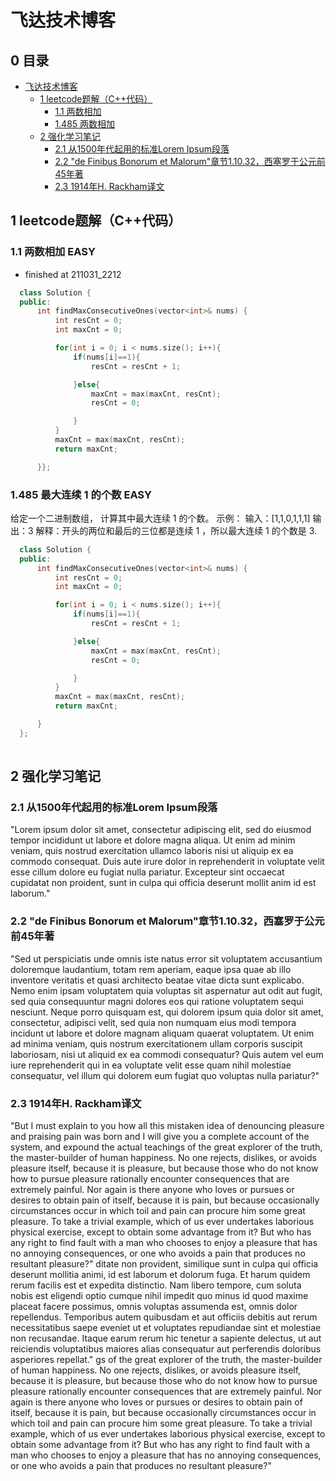 # 飞达技术博客

## 0 目录

- [飞达技术博客](#------)
  * [1 leetcode题解（C++代码）](#1)
    + [1.1 两数相加](#1_1) 
    + [1.485 两数相加](#1_485) 
  * [2 强化学习笔记](#2)
    + [2.1 从1500年代起用的标准Lorem Ipsum段落](#2_1)
    + [2.2 "de Finibus Bonorum et Malorum"章节1.10.32，西塞罗于公元前45年著](#2_2)
    + [2.3 1914年H. Rackham译文](#2_3)


## 1 leetcode题解（C++代码）<span id="1"></span>

### 1.1 两数相加 EASY<span id="1_1"></span>
- finished at 211031_2212

~~~c++ 
  class Solution {
  public:
      int findMaxConsecutiveOnes(vector<int>& nums) {
          int resCnt = 0; 
          int maxCnt = 0;

          for(int i = 0; i < nums.size(); i++){
              if(nums[i]==1){
                  resCnt = resCnt + 1;

              }else{
                  maxCnt = max(maxCnt, resCnt);
                  resCnt = 0;

              }
          }
          maxCnt = max(maxCnt, resCnt);
          return maxCnt;

      }};

~~~

### 1.485 最大连续 1 的个数 EASY <span id="1_485"></span>
给定一个二进制数组， 计算其中最大连续 1 的个数。
示例：
输入：[1,1,0,1,1,1]
输出：3
解释：开头的两位和最后的三位都是连续 1 ，所以最大连续 1 的个数是 3.

~~~c++
  class Solution {
  public:
      int findMaxConsecutiveOnes(vector<int>& nums) {
          int resCnt = 0; 
          int maxCnt = 0;

          for(int i = 0; i < nums.size(); i++){
              if(nums[i]==1){
                  resCnt = resCnt + 1;

              }else{
                  maxCnt = max(maxCnt, resCnt);
                  resCnt = 0;

              }
          }
          maxCnt = max(maxCnt, resCnt);
          return maxCnt;

      }
  };
  
~~~

## 2 强化学习笔记 <span id="2"></span>
### 2.1 从1500年代起用的标准Lorem Ipsum段落 <span id="2_1"></span>
"Lorem ipsum dolor sit amet, consectetur adipiscing elit, sed do eiusmod tempor incididunt ut labore et dolore magna aliqua. Ut enim ad minim veniam, quis nostrud exercitation ullamco laboris nisi ut aliquip ex ea commodo consequat. Duis aute irure dolor in reprehenderit in voluptate velit esse cillum dolore eu fugiat nulla pariatur. Excepteur sint occaecat cupidatat non proident, sunt in culpa qui officia deserunt mollit anim id est laborum."

### 2.2 "de Finibus Bonorum et Malorum"章节1.10.32，西塞罗于公元前45年著 <span id="2_2"></span>
"Sed ut perspiciatis unde omnis iste natus error sit voluptatem accusantium doloremque laudantium, totam rem aperiam, eaque ipsa quae ab illo inventore veritatis et quasi architecto beatae vitae dicta sunt explicabo. Nemo enim ipsam voluptatem quia voluptas sit aspernatur aut odit aut fugit, sed quia consequuntur magni dolores eos qui ratione voluptatem sequi nesciunt. Neque porro quisquam est, qui dolorem ipsum quia dolor sit amet, consectetur, adipisci velit, sed quia non numquam eius modi tempora incidunt ut labore et dolore magnam aliquam quaerat voluptatem. Ut enim ad minima veniam, quis nostrum exercitationem ullam corporis suscipit laboriosam, nisi ut aliquid ex ea commodi consequatur? Quis autem vel eum iure reprehenderit qui in ea voluptate velit esse quam nihil molestiae consequatur, vel illum qui dolorem eum fugiat quo voluptas nulla pariatur?"

### 2.3 1914年H. Rackham译文 <span id="2_3"></span>
"But I must explain to you how all this mistaken idea of denouncing pleasure and praising pain was born and I will give you a complete account of the system, and expound the actual teachings of the great explorer of the truth, the master-builder of human happiness. No one rejects, dislikes, or avoids pleasure itself, because it is pleasure, but because those who do not know how to pursue pleasure rationally encounter consequences that are extremely painful. Nor again is there anyone who loves or pursues or desires to obtain pain of itself, because it is pain, but because occasionally circumstances occur in which toil and pain can procure him some great pleasure. To take a trivial example, which of us ever undertakes laborious physical exercise, except to obtain some advantage from it? But who has any right to find fault with a man who chooses to enjoy a pleasure that has no annoying consequences, or one who avoids a pain that produces no resultant pleasure?"
ditate non provident, similique sunt in culpa qui officia deserunt mollitia animi, id est laborum et dolorum fuga. Et harum quidem rerum facilis est et expedita distinctio. Nam libero tempore, cum soluta nobis est eligendi optio cumque nihil impedit quo minus id quod maxime placeat facere possimus, omnis voluptas assumenda est, omnis dolor repellendus. Temporibus autem quibusdam et aut officiis debitis aut rerum necessitatibus saepe eveniet ut et voluptates repudiandae sint et molestiae non recusandae. Itaque earum rerum hic tenetur a sapiente delectus, ut aut reiciendis voluptatibus maiores alias consequatur aut perferendis doloribus asperiores repellat."
gs of the great explorer of the truth, the master-builder of human happiness. No one rejects, dislikes, or avoids pleasure itself, because it is pleasure, but because those who do not know how to pursue pleasure rationally encounter consequences that are extremely painful. Nor again is there anyone who loves or pursues or desires to obtain pain of itself, because it is pain, but because occasionally circumstances occur in which toil and pain can procure him some great pleasure. To take a trivial example, which of us ever undertakes laborious physical exercise, except to obtain some advantage from it? But who has any right to find fault with a man who chooses to enjoy a pleasure that has no annoying consequences, or one who avoids a pain that produces no resultant pleasure?"
